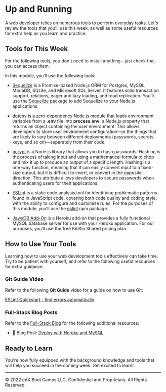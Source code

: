 # Up and Running
A web developer relies on numerous tools to perform everyday tasks. Let's review the tools that you'll use this week, as well as some useful resources for extra help as you learn and practice.

## Tools for This Week
For the following tools, you don't need to install anything—just check that you can access them.

In this module, you'll use the following tools:

* [Sequelize](https://sequelize.org/) is a Promise-based Node.js ORM for Postgres, MySQL, MariaDB, SQLite, and Microsoft SQL Server. It features solid transaction support, relations, eager and lazy loading, and read replication. You’ll use the [Sequelize package](https://www.npmjs.com/package/sequelize) to add Sequelize to your Node.js applications.

* [dotenv](https://www.npmjs.com/package/dotenv) is a zero-dependency Node.js module that loads environment variables from a **.env** file into **process.env**, a Node.js property that returns an object containing the user environment. This allows developers to store user environment configuration—or the things that are likely to vary between different deployments (passwords, secrets, keys, and so on)—separately from their code.

* [bcrypt](https://www.npmjs.com/package/bcrypt) is a Node.js library that allows you to hash passwords. Hashing is the process of taking input and using a mathematical formula to chop and mix it up to produce an output of a specific length. Hashing is a one-way function, meaning that it can easily convert input to a fixed-size output, but it is difficult to invert, or convert in the opposite direction. This attribute allows developers to secure passwords when authenticating users for their applications.

* [ESLint](https://eslint.org/) is a static code analysis tool for identifying problematic patterns found in JavaScript code, covering both code quality and coding style, with the ability to configure and customize rules. For the purposes of this module, you'll use the [eslint](https://www.npmjs.com/package/eslint) npm package.

* [JawsDB Add-On](https://elements.heroku.com/addons/jawsdb) is a Heroku add-on that provides a fully functional MySQL database server for use with your Heroku application. For our purposes, you'll use the free Kitefin Shared pricing plan.

## How to Use Your Tools
Learning how to use your web development tools effectively can take time. Try to be patient with yourself, and refer to the following useful resources for extra guidance.

### Git Guide Video
Refer to the following **Git Guide** video for a guide on how to use Git:

[ESLint Quickstart - find errors automatically](https://www.youtube.com/watch?v=qhuFviJn-es)

### Full-Stack Blog Posts
Refer to the [Full-Stack Blog](https://coding-boot-camp.github.io/full-stack/) for the following additional resources:

* 📖 Blog Post: [Deploy with Heroku and MySQL](https://coding-boot-camp.github.io/full-stack/heroku/deploy-with-heroku-and-mysql)

## Ready to Learn
You're now fully equipped with the background knowledge and tools that will help you succeed in the coming week. Get excited to learn!

---
© 2022 edX Boot Camps LLC. Confidential and Proprietary. All Rights Reserved.